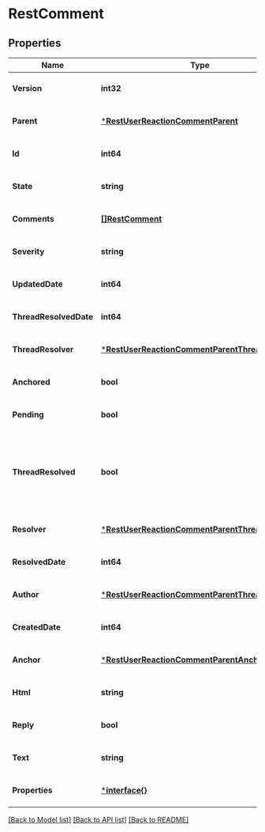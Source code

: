 # RestComment

## Properties
Name | Type | Description | Notes
------------ | ------------- | ------------- | -------------
**Version** | **int32** |  | [optional] [default to null]
**Parent** | [***RestUserReactionCommentParent**](RestUserReaction_comment_parent.md) |  | [optional] [default to null]
**Id** | **int64** |  | [optional] [default to null]
**State** | **string** |  | [optional] [default to null]
**Comments** | [**[]RestComment**](RestComment.md) |  | [optional] [default to null]
**Severity** | **string** |  | [optional] [default to null]
**UpdatedDate** | **int64** |  | [optional] [default to null]
**ThreadResolvedDate** | **int64** |  | [optional] [default to null]
**ThreadResolver** | [***RestUserReactionCommentParentThreadResolver**](RestUserReaction_comment_parent_threadResolver.md) |  | [optional] [default to null]
**Anchored** | **bool** |  | [optional] [default to null]
**Pending** | **bool** |  | [optional] [default to null]
**ThreadResolved** | **bool** | Indicates if this comment thread has been marked as resolved or not | [optional] [default to null]
**Resolver** | [***RestUserReactionCommentParentThreadResolver**](RestUserReaction_comment_parent_threadResolver.md) |  | [optional] [default to null]
**ResolvedDate** | **int64** |  | [optional] [default to null]
**Author** | [***RestUserReactionCommentParentThreadResolver**](RestUserReaction_comment_parent_threadResolver.md) |  | [optional] [default to null]
**CreatedDate** | **int64** |  | [optional] [default to null]
**Anchor** | [***RestUserReactionCommentParentAnchor**](RestUserReaction_comment_parent_anchor.md) |  | [optional] [default to null]
**Html** | **string** |  | [optional] [default to null]
**Reply** | **bool** |  | [optional] [default to null]
**Text** | **string** |  | [optional] [default to null]
**Properties** | [***interface{}**](interface{}.md) |  | [optional] [default to null]

[[Back to Model list]](../README.md#documentation-for-models) [[Back to API list]](../README.md#documentation-for-api-endpoints) [[Back to README]](../README.md)

